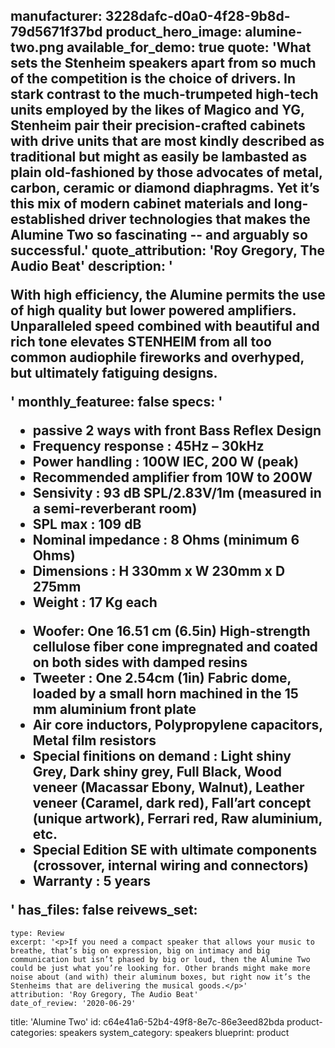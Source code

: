 manufacturer: 3228dafc-d0a0-4f28-9b8d-79d5671f37bd
product_hero_image: alumine-two.png
available_for_demo: true
quote: 'What sets the Stenheim speakers apart from so much of the competition is the choice of drivers. In stark contrast to the much-trumpeted high-tech units employed by the likes of Magico and YG, Stenheim pair their precision-crafted cabinets with drive units that are most kindly described as traditional but might as easily be lambasted as plain old-fashioned by those advocates of metal, carbon, ceramic or diamond diaphragms. Yet it’s this mix of modern cabinet materials and long-established driver technologies that makes the Alumine Two so fascinating -- and arguably so successful.'
quote_attribution: 'Roy Gregory, The Audio Beat'
description: '<p>With high efficiency, the Alumine permits the use of high quality but lower powered amplifiers. Unparalleled speed combined with beautiful and rich tone elevates STENHEIM from all too common audiophile fireworks and overhyped, but ultimately fatiguing designs.</p>'
monthly_featuree: false
specs: '<ul><li><strong>passive 2 ways with front Bass Reflex Design</strong></li><li><strong>Frequency response</strong> : 45Hz – 30kHz</li><li><strong>Power handling</strong> : 100W IEC, 200 W (peak)</li><li><strong>Recommended amplifier from 10W to 200W</strong></li><li><strong>Sensivity</strong> : 93 dB SPL/2.83V/1m (measured in a semi-reverberant room)</li><li><strong>SPL max</strong> : 109 dB</li><li><strong>Nominal impedance </strong>: 8 Ohms (minimum 6 Ohms)</li><li><strong>Dimensions</strong> : H 330mm x W 230mm x D 275mm</li><li><strong>Weight</strong> : 17 Kg each</li></ul><ul><li><strong>Woofer</strong>: One 16.51 cm (6.5in) High-strength cellulose fiber cone impregnated and coated on both sides with damped resins</li><li><strong>Tweeter</strong> : One 2.54cm (1in) Fabric dome, loaded by a small horn machined in the 15 mm aluminium front plate</li><li><strong>Air core inductors, Polypropylene capacitors, Metal film resistors</strong></li><li><strong>Special finitions on demand </strong>: Light shiny Grey, Dark shiny grey, Full Black, Wood veneer (Macassar Ebony, Walnut), Leather veneer (Caramel, dark red), Fall’art concept (unique artwork), Ferrari red, Raw aluminium, etc.</li><li><strong>Special Edition SE </strong>with ultimate components (crossover, internal wiring and connectors)</li><li><strong>Warranty</strong> : 5 years</li></ul>'
has_files: false
reivews_set:
  -
    type: Review
    excerpt: '<p>If you need a compact speaker that allows your music to breathe, that’s big on expression, big on intimacy and big communication but isn’t phased by big or loud, then the Alumine Two could be just what you’re looking for. Other brands might make more noise about (and with) their aluminum boxes, but right now it’s the Stenheims that are delivering the musical goods.</p>'
    attribution: 'Roy Gregory, The Audio Beat'
    date_of_review: '2020-06-29'
title: 'Alumine Two'
id: c64e41a6-52b4-49f8-8e7c-86e3eed82bda
product-categories: speakers
system_category: speakers
blueprint: product
